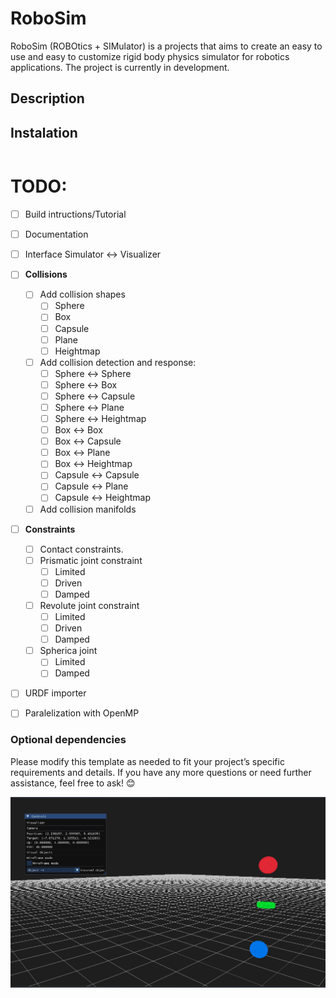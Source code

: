 # RoboSim

RoboSim (ROBOtics + SIMulator) is a projects that aims to create an easy to use and easy to customize rigid body physics simulator for robotics applications. The project is currently in development.

## Description



## Instalation

```

```

# TODO:
* [ ] Build intructions/Tutorial
* [ ] Documentation
* [ ] Interface Simulator <-> Visualizer
* [ ] **Collisions**
    * [ ] Add collision shapes
        * [ ] Sphere
        * [ ] Box
        * [ ] Capsule
        * [ ] Plane
        * [ ] Heightmap
    * [ ] Add collision detection and response:
        * [ ] Sphere <-> Sphere
        * [ ] Sphere <-> Box
        * [ ] Sphere <-> Capsule
        * [ ] Sphere <-> Plane
        * [ ] Sphere <-> Heightmap
        * [ ] Box <-> Box
        * [ ] Box <-> Capsule
        * [ ] Box <-> Plane
        * [ ] Box <-> Heightmap
        * [ ] Capsule <-> Capsule
        * [ ] Capsule <-> Plane
        * [ ] Capsule <-> Heightmap
    * [ ] Add collision manifolds
* [ ] **Constraints**
    * [ ] Contact constraints.
    * [ ] Prismatic joint constraint
        * [ ] Limited
        * [ ] Driven
        * [ ] Damped
    * [ ] Revolute joint constraint
        * [ ] Limited
        * [ ] Driven
        * [ ] Damped
    * [ ] Spherica joint
        * [ ] Limited
        * [ ] Damped
* [ ] URDF importer
* [ ] Paralelization with OpenMP

    




###  Optional dependencies


Please modify this template as needed to fit your project’s specific requirements and details. If you have any more questions or need further assistance, feel free to ask! 😊

![Alt text](image.png)